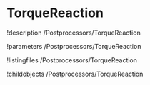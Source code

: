 <!-- MOOSE Documentation Stub: Remove this when content is added. -->

# TorqueReaction
!description /Postprocessors/TorqueReaction

!parameters /Postprocessors/TorqueReaction

!listingfiles /Postprocessors/TorqueReaction

!childobjects /Postprocessors/TorqueReaction
